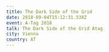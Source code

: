 ```yaml
---
title: The Dark Side of the Grid
date: 2018-09-04T15:12:31.538Z
event: A-Tag 2018
talk: The Dark Side of the Grid Atag
city: Vienna
country: AT
---
```


